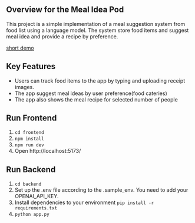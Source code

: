 ## Overview for the Meal Idea Pod

This project is a simple implementation of a meal suggestion system from food list using a language model. The system store food items and suggest meal idea and provide a recipe by preference.

[short demo](https://youtube.com/shorts/5o7Y263jqaM) 

## Key Features

- Users can track food items to the app by typing and uploading receipt images.
- The app suggest meal ideas by user preference(food cateries)
- The app also shows the meal recipe for selected number of people

## Run Frontend

1. `cd frontend`
2. `npm install`
3. `npm run dev`
4. Open http://localhost:5173/

## Run Backend

1. `cd backend`
2. Set up the .env file according to the .sample_env. You need to add your OPENAI_API_KEY.
3. Install dependencies to your environment `pip install -r requirements.txt`
4. `python app.py`
